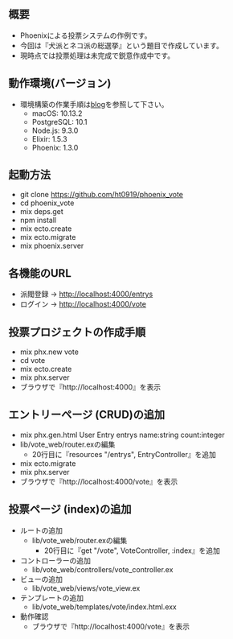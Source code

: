## 概要

- Phoenixによる投票システムの作例です。
- 今回は『犬派とネコ派の総選挙』という題目で作成しています。
- 現時点では投票処理は未完成で鋭意作成中です。


## 動作環境(バージョン)

- 環境構築の作業手順は[blog](https://github.com/ht0919/blog)を参照して下さい。
  - macOS: 10.13.2
  - PostgreSQL: 10.1
  - Node.js: 9.3.0
  - Elixir: 1.5.3
  - Phoenix: 1.3.0


## 起動方法

- git clone https://github.com/ht0919/phoenix_vote
- cd phoenix_vote
- mix deps.get
- npm install
- mix ecto.create
- mix ecto.migrate
- mix phoenix.server


## 各機能のURL

- 派閥登録 → [http://localhost:4000/entrys](http://localhost:4000/entrys)
- ログイン → [http://localhost:4000/vote](http://localhost:4000/vote)


## 投票プロジェクトの作成手順

- mix phx.new vote
- cd vote
- mix ecto.create
- mix phx.server
- ブラウザで『http://localhost:4000』を表示


## エントリーページ (CRUD)の追加

- mix phx.gen.html User Entry entrys name:string count:integer
- lib/vote_web/router.exの編集
  - 20行目に『resources "/entrys", EntryController』を追加
- mix ecto.migrate
- mix phx.server
- ブラウザで『http://localhost:4000/vote』を表示


## 投票ページ (index)の追加

- ルートの追加
  - lib/vote_web/router.exの編集
    - 20行目に『get "/vote", VoteController, :index』を追加
- コントローラーの追加
  - lib/vote_web/controllers/vote_controller.ex
- ビューの追加
  - lib/vote_web/views/vote_view.ex
- テンプレートの追加
  - lib/vote_web/templates/vote/index.html.exx
- 動作確認
  - ブラウザで『http://localhost:4000/vote』を表示
